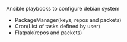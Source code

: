 Ansible playbooks to configure debian system

- PackageManager(keys, repos and packets)
- Cron(List of tasks defined by user)
- Flatpak(repos and packets)